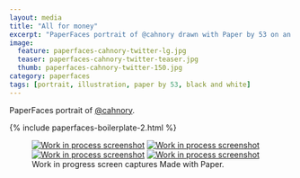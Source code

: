 ```yaml
---
layout: media
title: "All for money"
excerpt: "PaperFaces portrait of @cahnory drawn with Paper by 53 on an iPad."
image: 
  feature: paperfaces-cahnory-twitter-lg.jpg
  teaser: paperfaces-cahnory-twitter-teaser.jpg
  thumb: paperfaces-cahnory-twitter-150.jpg
category: paperfaces
tags: [portrait, illustration, paper by 53, black and white]
---
```


PaperFaces portrait of [@cahnory](http://twitter.com/cahnory).

{% include paperfaces-boilerplate-2.html %}

<figure class="third">
  <a href="{{ site.url }}/images/paperfaces-cahnory-process-1-lg.jpg"><img src="{{ site.url }}/images/paperfaces-cahnory-process-1-600.jpg" alt="Work in process screenshot"></a>
  <a href="{{ site.url }}/images/paperfaces-cahnory-process-2-lg.jpg"><img src="{{ site.url }}/images/paperfaces-cahnory-process-2-600.jpg" alt="Work in process screenshot"></a>
  <a href="{{ site.url }}/images/paperfaces-cahnory-process-3-lg.jpg"><img src="{{ site.url }}/images/paperfaces-cahnory-process-3-600.jpg" alt="Work in process screenshot"></a>
  <a href="{{ site.url }}/images/paperfaces-cahnory-process-4-lg.jpg"><img src="{{ site.url }}/images/paperfaces-cahnory-process-4-600.jpg" alt="Work in process screenshot"></a>
  <figcaption>Work in progress screen captures Made with Paper.</figcaption>
</figure>